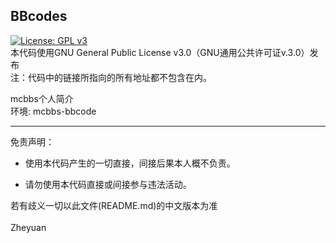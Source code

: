 ## BBcodes

[![License: GPL v3](https://img.shields.io/badge/License-GPL%20v3-blue.svg)](https://www.gnu.org/licenses/gpl-3.0)<br>
本代码使用GNU General Public License v3.0（GNU通用公共许可证v.3.0）发布<br>
注：代码中的链接所指向的所有地址都不包含在内。<br>


mcbbs个人简介<br>
环境: mcbbs-bbcode<br>

****

免责声明：

* 使用本代码产生的一切直接，间接后果本人概不负责。

* 请勿使用本代码直接或间接参与违法活动。

若有歧义一切以此文件(README.md)的中文版本为准<br>
<br>
Zheyuan

